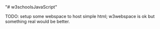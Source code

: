 "# w3schoolsJavaScript" 

TODO:
setup some webspace to host simple html; w3webspace is ok but something real would be better.